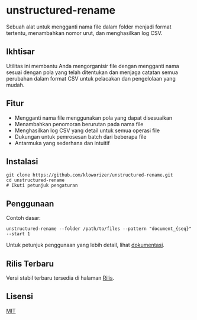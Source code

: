 # unstructured-rename

Sebuah alat untuk mengganti nama file dalam folder menjadi format tertentu, menambahkan nomor urut, dan menghasilkan log CSV.

## Ikhtisar

Utilitas ini membantu Anda mengorganisir file dengan mengganti nama sesuai dengan pola yang telah ditentukan dan menjaga catatan semua perubahan dalam format CSV untuk pelacakan dan pengelolaan yang mudah.

## Fitur

- Mengganti nama file menggunakan pola yang dapat disesuaikan
- Menambahkan penomoran berurutan pada nama file
- Menghasilkan log CSV yang detail untuk semua operasi file
- Dukungan untuk pemrosesan batch dari beberapa file
- Antarmuka yang sederhana dan intuitif

## Instalasi

```
git clone https://github.com/kloworizer/unstructured-rename.git
cd unstructured-rename
# Ikuti petunjuk pengaturan
```

## Penggunaan

Contoh dasar:

```
unstructured-rename --folder /path/to/files --pattern "document_{seq}" --start 1
```

Untuk petunjuk penggunaan yang lebih detail, lihat [dokumentasi](docs/usage.md).

## Rilis Terbaru

Versi stabil terbaru tersedia di halaman [Rilis](https://github.com/kloworizer/unstructured-rename/releases).

## Lisensi

[MIT](LICENSE)